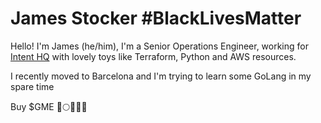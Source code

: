 # James Stocker #BlackLivesMatter
Hello! I'm James (he/him), I'm a Senior Operations Engineer, working for [Intent HQ](https://github.com/intenthq/) with lovely toys like Terraform, Python and AWS resources.

I recently moved to Barcelona and I'm trying to learn some GoLang in my spare time

Buy $GME 🚀🌕💎🙌🏼
